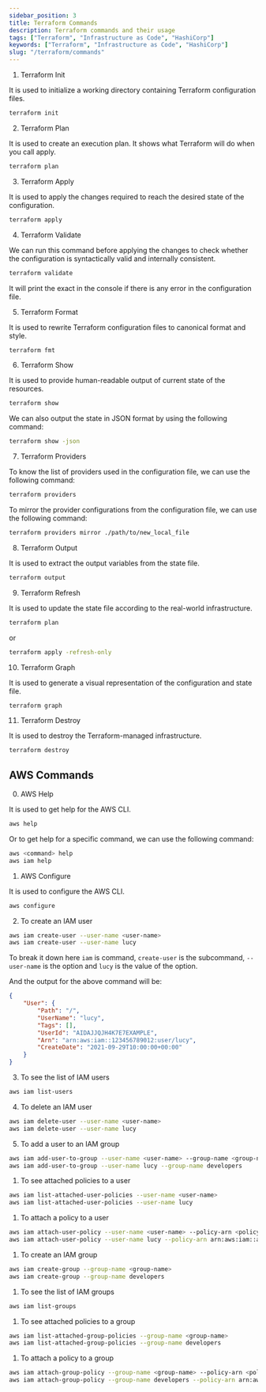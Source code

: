 ```yaml
---
sidebar_position: 3
title: Terraform Commands
description: Terraform commands and their usage
tags: ["Terraform", "Infrastructure as Code", "HashiCorp"]
keywords: ["Terraform", "Infrastructure as Code", "HashiCorp"]
slug: "/terraform/commands"
---
```


1. Terraform Init

It is used to initialize a working directory containing Terraform configuration files. 

```bash
terraform init
```

2. Terraform Plan

It is used to create an execution plan. It shows what Terraform will do when you call apply. 

```bash
terraform plan
```

3. Terraform Apply

It is used to apply the changes required to reach the desired state of the configuration. 

```bash
terraform apply
```

4. Terraform Validate

We can run this command before applying the changes to check whether the configuration is syntactically valid and internally consistent. 

```bash
terraform validate
```

It will print the exact in the console if there is any error in the configuration file.

5. Terraform Format

It is used to rewrite Terraform configuration files to canonical format and style. 

```bash
terraform fmt
```

6. Terraform Show

It is used to provide human-readable output of current state of the resources. 

```bash
terraform show
```

We can also output the state in JSON format by using the following command:

```bash
terraform show -json
```

7. Terraform Providers

To know the list of providers used in the configuration file, we can use the following command:

```bash
terraform providers
```

To mirror the provider configurations from the configuration file, we can use the following command:

```bash
terraform providers mirror ./path/to/new_local_file
```

8. Terraform Output

It is used to extract the output variables from the state file. 

```bash
terraform output
```

9. Terraform Refresh

It is used to update the state file according to the real-world infrastructure. 

```bash
terraform plan
```

or 

```bash
terraform apply -refresh-only
```

10. Terraform Graph

It is used to generate a visual representation of the configuration and state file. 

```bash
terraform graph
```

11. Terraform Destroy

It is used to destroy the Terraform-managed infrastructure. 

```bash
terraform destroy
```

## AWS Commands

0. AWS Help

It is used to get help for the AWS CLI. 

```bash
aws help
```

Or to get help for a specific command, we can use the following command:

```bash
aws <command> help
aws iam help
```

1. AWS Configure

It is used to configure the AWS CLI. 

```bash
aws configure
```

2. To create an IAM user

```bash
aws iam create-user --user-name <user-name>
aws iam create-user --user-name lucy
```

To break it down here `iam` is command, `create-user` is the subcommand, `--user-name` is the option and `lucy` is the value of the option.

And the output for the above command will be:

```json
{
    "User": {
        "Path": "/",
        "UserName": "lucy",
        "Tags": [],
        "UserId": "AIDAJJQJH4K7E7EXAMPLE",
        "Arn": "arn:aws:iam::123456789012:user/lucy",
        "CreateDate": "2021-09-29T10:00:00+00:00"
    }
}
```

3. To see the list of IAM users

```bash
aws iam list-users
```

4. To delete an IAM user

```bash
aws iam delete-user --user-name <user-name>
aws iam delete-user --user-name lucy
```

5. To add a user to an IAM group

```bash
aws iam add-user-to-group --user-name <user-name> --group-name <group-name>
aws iam add-user-to-group --user-name lucy --group-name developers
```

1. To see attached policies to a user

```bash
aws iam list-attached-user-policies --user-name <user-name>
aws iam list-attached-user-policies --user-name lucy
```

1. To attach a policy to a user

```bash
aws iam attach-user-policy --user-name <user-name> --policy-arn <policy-arn>
aws iam attach-user-policy --user-name lucy --policy-arn arn:aws:iam::aws:policy/AmazonS3FullAccess
```

1. To create an IAM group

```bash
aws iam create-group --group-name <group-name>
aws iam create-group --group-name developers
```

1. To see the list of IAM groups

```bash
aws iam list-groups
```

1. To see attached policies to a group

```bash
aws iam list-attached-group-policies --group-name <group-name>
aws iam list-attached-group-policies --group-name developers
```

1. To attach a policy to a group

```bash
aws iam attach-group-policy --group-name <group-name> --policy-arn <policy-arn>
aws iam attach-group-policy --group-name developers --policy-arn arn:aws:iam::aws:policy/AmazonS3FullAccess
```


